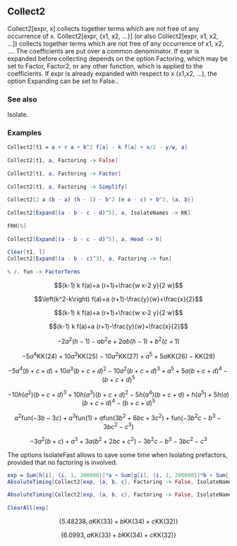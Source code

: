 ##  Collect2 

Collect2[expr, x] collects together terms which are not free of any occurrence of x. Collect2[expr, {x1, x2, ...}] (or also Collect2[expr, x1, x2, ...]) collects together terms which are not free of any occurrence of x1, x2, .... The coefficients are put over a common denominator. If expr is expanded before collecting depends on the option Factoring, which may be set to Factor, Factor2, or any other function, which is applied to the coefficients. If expr is already expanded with respect to x (x1,x2, ...), the option Expanding can be set to False..

###  See also 

Isolate.

###  Examples 

```mathematica
Collect2[t1 = a + r a + k^2 f[a] - k f[a] + x/2 - y/w, a] 
 
Collect2[t1, a, Factoring -> False] 
 
Collect2[t1, a, Factoring -> Factor] 
 
Collect2[t1, a, Factoring -> Simplify] 
 
Collect2[2 a (b - a) (h - 1) - b^2 (e a - c) + b^2, {a, b}] 
 
Collect2[Expand[(a - b - c - d)^5], a, IsolateNames -> KK] 
 
FRH[%] 
 
Collect2[Expand[(a - b - c - d)^5], a, Head -> h] 
 
Clear[t1, l]
Collect2[Expand[(a - b - c)^3], a, Factoring -> fun] 
 
% /. fun -> FactorTerms
```

$$(k-1) k f(a)+a (r+1)+\frac{w x-2 y}{2 w}$$

$$\left(k^2-k\right) f(a)+a (r+1)-\frac{y}{w}+\frac{x}{2}$$

$$(k-1) k f(a)+a (r+1)+\frac{w x-2 y}{2 w}$$

$$(k-1) k f(a)+a (r+1)-\frac{y}{w}+\frac{x}{2}$$

$$-2 a^2 (h-1)-a b^2 e+2 a b (h-1)+b^2 (c+1)$$

$$-5 a^4 \text{KK}(24)+10 a^3 \text{KK}(25)-10 a^2 \text{KK}(27)+a^5+5 a \text{KK}(26)-\text{KK}(28)$$

$$-5 a^4 (b+c+d)+10 a^3 (b+c+d)^2-10 a^2 (b+c+d)^3+a^5+5 a (b+c+d)^4-(b+c+d)^5$$

$$-10 h\left(a^2\right) (b+c+d)^3+10 h\left(a^3\right) (b+c+d)^2-5 h\left(a^4\right) (b+c+d)+h\left(a^5\right)+5 h(a) (b+c+d)^4-(b+c+d)^5$$

$$a^2 \text{fun}(-3 b-3 c)+a^3 \text{fun}(1)+a \text{fun}\left(3 b^2+6 b c+3 c^2\right)+\text{fun}\left(-3 b^2 c-b^3-3 b c^2-c^3\right)$$

$$-3 a^2 (b+c)+a^3+3 a \left(b^2+2 b c+c^2\right)-3 b^2 c-b^3-3 b c^2-c^3$$

The options IsolateFast allows to save some time when Isolating prefactors, provided that no factoring is involved.

```mathematica
exp = Sum[h[i], {i, 1, 200000}]*a + Sum[g[i], {i, 1, 200000}]*b + Sum[j[i], {i, 1, 200000}]*c;
AbsoluteTiming[Collect2[exp, {a, b, c}, Factoring -> False, IsolateNames -> KK, Expanding -> False]] 
 
AbsoluteTiming[Collect2[exp, {a, b, c}, Factoring -> False, IsolateNames -> KK, IsolateFast -> True, Expanding -> False]] 
 
ClearAll[exp]
```

$$\{5.48238,a \text{KK}(33)+b \text{KK}(34)+c \text{KK}(32)\}$$

$$\{6.0993,a \text{KK}(33)+b \text{KK}(34)+c \text{KK}(32)\}$$